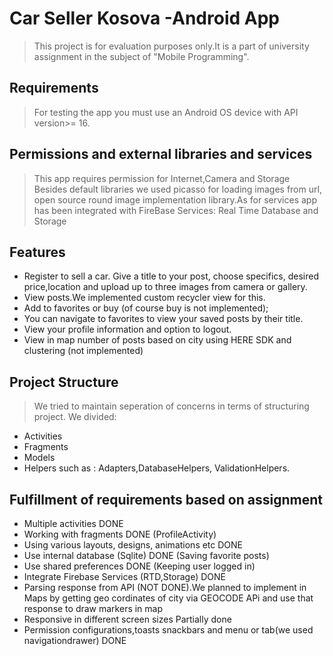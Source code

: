 # Car Seller Kosova -Android App

>This project is for evaluation purposes only.It is a part of university assignment in the subject of "Mobile Programming".

## Requirements

>For testing the app you  must use an Android OS device with API version>= 16.

## Permissions and external libraries and services

>This app requires permission for Internet,Camera and Storage
>Besides default libraries we used picasso for loading images from url, open source round image implementation library.As for services app has been integrated with FireBase Services: Real Time Database and Storage

## Features
- Register to sell a car. Give a title to your post, choose specifics, desired price,location and upload up to three images from camera or gallery.
- View posts.We implemented custom recycler view for this.
- Add to favorites or buy (of course buy is not implemented);
- You can navigate to favorites to view your saved posts by their title.
- View your profile information and option to logout.
- View in map number of posts based on city using HERE SDK and clustering (not implemented)

## Project Structure 
>We tried to maintain seperation of concerns in terms of structuring project. We divided:

- Activities
- Fragments
- Models
- Helpers such as : Adapters,DatabaseHelpers, ValidationHelpers.

## Fulfillment of requirements based on assignment

- Multiple activities DONE
- Working with fragments DONE (ProfileActivity)
- Using various layouts, designs, animations etc DONE
- Use internal database (Sqlite) DONE (Saving favorite posts)
- Use shared preferences DONE (Keeping user logged in)
- Integrate Firebase Services (RTD,Storage) DONE
- Parsing response from API (NOT DONE).We planned to implement in Maps by getting geo cordinates of city via GEOCODE APi and use that response to draw markers in map
- Responsive in different screen sizes Partially done
- Permission configurations,toasts snackbars and menu or tab(we used navigationdrawer) DONE
